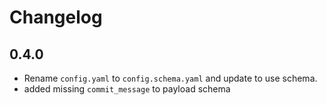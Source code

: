 # Changelog

## 0.4.0

- Rename `config.yaml` to `config.schema.yaml` and update to use schema.
- added missing `commit_message` to payload schema
